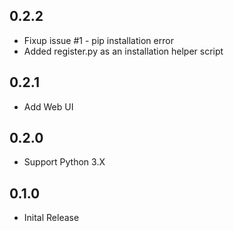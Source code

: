 ## 0.2.2
* Fixup issue #1 - pip installation error
* Added register.py as an installation helper script

## 0.2.1
* Add Web UI

## 0.2.0
* Support Python 3.X

## 0.1.0

* Inital Release
